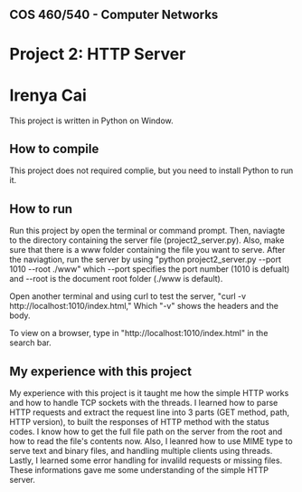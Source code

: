 ## COS 460/540 - Computer Networks
# Project 2: HTTP Server

# Irenya Cai

This project is written in Python on Window.

## How to compile

This project does not required complie, but you need to install Python to run it.

## How to run

Run this project by open the terminal or command prompt. Then, naviagte to the directory containing the server file (project2_server.py). Also, make sure that there is a www folder containing the file you want to serve. After the naviagtion, run the server by using "python project2_server.py --port 1010 --root ./www" which --port specifies the port number (1010 is defualt) and --root is the document root folder (./www is default). 

Open another terminal and using curl to test the server, "curl -v http://localhost:1010/index.html," Which "-v" shows the headers and the body. 

To view on a browser, type in "http://localhost:1010/index.html" in the search bar.

## My experience with this project

My experience with this project is it taught me how the simple HTTP works and how to handle TCP sockets with the threads. I learned how to parse HTTP requests and extract the request line into 3 parts (GET method, path, HTTP version), to built the responses of HTTP method with the status codes. I know how to get the full file path on the server from the root and how to read the file's contents now. Also, I leanred how to use MIME type to serve text and binary files, and handling multiple clients using threads. Lastly, I learned some error handling for invalild requests or missing files. These informations gave me some understanding of the simple HTTP server.

